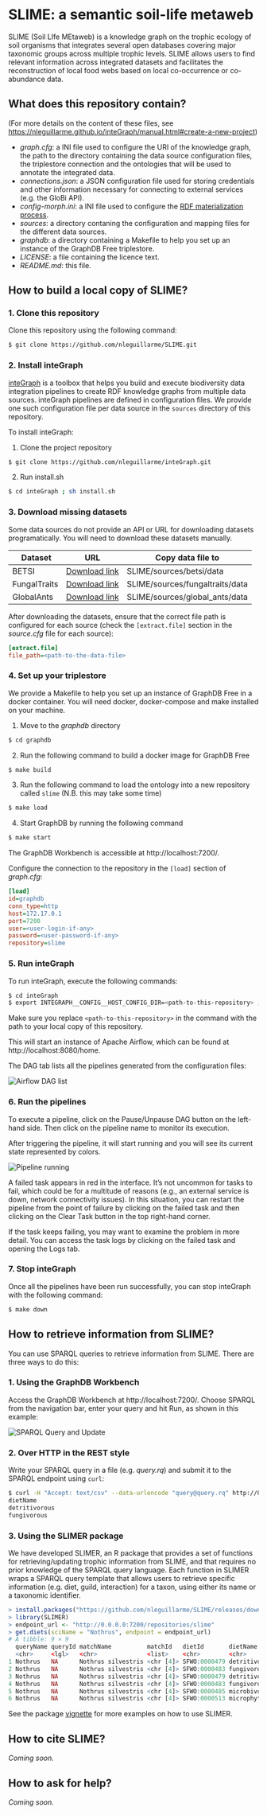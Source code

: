 # SLIME: a semantic soil-life metaweb

SLIME (Soil LIfe MEtaweb) is a knowledge graph on the trophic ecology of soil organisms that integrates several open databases covering major taxonomic groups across multiple trophic levels. SLIME allows users to find relevant information across integrated datasets and facilitates the reconstruction of local food webs based on local co-occurrence or co-abundance data.

## What does this repository contain?
(For more details on the content of these files, see https://nleguillarme.github.io/inteGraph/manual.html#create-a-new-project)
- *graph.cfg*: a INI file used to configure the URI of the knowledge graph, the path to the directory containing the data source configuration files, the triplestore connection and the ontologies that will be used to annotate the integrated data.
- *connections.json*: a JSON configuration file used for storing credentials and other information necessary for connecting to external services (e.g. the GloBi API).
- *config-morph.ini*: a INI file used to configure the [RDF materialization process](https://morph-kgc.readthedocs.io/en/latest/documentation/#configuration).
- *sources*: a directory contaning the configuration and mapping files for the different data sources.
- *graphdb*: a directory containing a Makefile to help you set up an instance of the GraphDB Free triplestore.
- *LICENSE*: a file containing the licence text.
- *README.md*: this file.

## How to build a local copy of SLIME?

### 1. Clone this repository

Clone this repository using the following command:
```bash
$ git clone https://github.com/nleguillarme/SLIME.git
```

### 2. Install inteGraph

[inteGraph](https://nleguillarme.github.io/inteGraph/) is a toolbox that helps you build and execute biodiversity data integration pipelines to create RDF knowledge graphs from multiple data sources. inteGraph pipelines are defined in configuration files. We provide one such configuration file per data source in the `sources` directory of this repository.

To install inteGraph:
1. Clone the project repository
```bash
$ git clone https://github.com/nleguillarme/inteGraph.git
```
2. Run install.sh
```bash
$ cd inteGraph ; sh install.sh
```

### 3. Download missing datasets

Some data sources do not provide an API or URL for downloading datasets programatically. You will need to download these datasets manually.

| Dataset | URL | Copy data file to |
| ------- | --- | ----------------- |
| BETSI        | [Download link](https://portail.betsi.cnrs.fr/request-traits) | SLIME/sources/betsi/data |
| FungalTraits | [Download link](https://docs.google.com/spreadsheets/d/1cxImJWMYVTr6uIQXcTLwK1YNNzQvKJJifzzNpKCM6O0/edit?usp=sharing) | SLIME/sources/fungaltraits/data |
| GlobalAnts   | [Download link](https://globalants.org/AntsDB/Entry) | SLIME/sources/global_ants/data |

After downloading the datasets, ensure that the correct file path is configured for each source (check the `[extract.file]` section in the *source.cfg* file for each source):
```ini
[extract.file]
file_path=<path-to-the-data-file>
```

### 4. Set up your triplestore

We provide a Makefile to help you set up an instance of GraphDB Free in a docker container. You will need docker, docker-compose and make installed on your machine.
1. Move to the *graphdb* directory
```bash
$ cd graphdb
```
2. Run the following command to build a docker image for GraphDB Free
```bash
$ make build
```
3. Run the following command to load the ontology into a new repository called `slime` (N.B. this may take some time)
```bash
$ make load
```
4. Start GraphDB by running the following command
```bash
$ make start
```

The GraphDB Workbench is accessible at http://localhost:7200/.

Configure the connection to the repository in the `[load]` section of *graph.cfg*:

```ini
[load]
id=graphdb
conn_type=http
host=172.17.0.1
port=7200
user=<user-login-if-any>
password=<user-password-if-any>
repository=slime
```

### 5. Run inteGraph

To run inteGraph, execute the following commands:

```bash
$ cd inteGraph
$ export INTEGRAPH__CONFIG__HOST_CONFIG_DIR=<path-to-this-repository> ; make up
```
Make sure you replace `<path-to-this-repository>` in the command with the path to your local copy of this repository.

This will start an instance of Apache Airflow, which can be found at http://localhost:8080/home.

The DAG tab lists all the pipelines generated from the configuration files:

![Airflow DAG list](https://github.com/nleguillarme/SLIME/blob/main/img/dags.png?raw=true)

### 6. Run the pipelines

To execute a pipeline, click on the Pause/Unpause DAG button on the left-hand side. Then click on the pipeline name to monitor its execution.

After triggering the pipeline, it will start running and you will see its current state represented by colors.

![Pipeline running](https://github.com/nleguillarme/SLIME/blob/main/img/running.png?raw=true)

A failed task appears in red in the interface. It’s not uncommon for tasks to fail, which could be for a multitude of reasons (e.g., an external service is down, network connectivity issues). In this situation, you can restart the pipeline from the point of failure by clicking on the failed task and then clicking on the Clear Task button in the top right-hand corner.

If the task keeps failing, you may want to examine the problem in more detail. You can access the task logs by clicking on the failed task and opening the Logs tab.

### 7. Stop inteGraph

Once all the pipelines have been run successfully, you can stop inteGraph with the following command: 
```bash
$ make down
```

## How to retrieve information from SLIME?

You can use SPARQL queries to retrieve information from SLIME. There are three ways to do this:

### 1. Using the GraphDB Workbench

Access the GraphDB Workbench at http://localhost:7200/. Choose SPARQL from the navigation bar, enter your query and hit Run, as shown in this example:

![SPARQL Query and Update](https://github.com/nleguillarme/SLIME/blob/main/img/sparql_workbench.png?raw=true)

### 2. Over HTTP in the REST style

Write your SPARQL query in a file (e.g. *query.rq*) and submit it to the SPARQL endpoint using `curl`:

```bash
$ curl -H "Accept: text/csv" --data-urlencode "query@query.rq" http://0.0.0.0:7200/repositories/slime
dietName
detritivorous
fungivorous
```

### 3. Using the SLIMER package

We have developed SLIMER, an R package that provides a set of functions for retrieving/updating trophic information from SLIME, and that requires no prior knowledge of the SPARQL query language.
Each function in SLIMER wraps a SPARQL query template that allows users to retrieve specific information (e.g. diet, guild, interaction) for a taxon, using either its name or a taxonomic identifier.

```r
> install.packages("https://github.com/nleguillarme/SLIME/releases/download/v1.0.0/SLIMER_1.0.0.tar.gz", repos = NULL, type="source")
> library(SLIMER)
> endpoint_url <- "http://0.0.0.0:7200/repositories/slime"
> get.diets(sciName = "Nothrus", endpoint = endpoint_url)
# A tibble: 9 × 9
  queryName queryId matchName          matchId   dietId       dietName          reference source                inferred
  <chr>     <lgl>   <chr>              <list>    <chr>        <chr>             <list>    <chr>                 <chr>   
1 Nothrus   NA      Nothrus silvestris <chr [4]> SFWO:0000479 detritivorous     <chr [2]> slime:betsi           false   
2 Nothrus   NA      Nothrus silvestris <chr [4]> SFWO:0000483 fungivorous       <chr [2]> slime:betsi           false   
3 Nothrus   NA      Nothrus silvestris <chr [4]> SFWO:0000479 detritivorous     <chr [1]> slime:betsi           true    
4 Nothrus   NA      Nothrus silvestris <chr [4]> SFWO:0000483 fungivorous       <chr [1]> slime:betsi           true    
5 Nothrus   NA      Nothrus silvestris <chr [4]> SFWO:0000485 microbivorous     <chr [1]> slime:betsi           true    
6 Nothrus   NA      Nothrus silvestris <chr [4]> SFWO:0000513 microphytophagous <chr [1]> slime:betsi           true
```

See the package [vignette](https://github.com/nleguillarme/SLIME/blob/main/SLIMER/vignettes/SLIMER.Rmd) for more examples on how to use SLIMER.

## How to cite SLIME?

*Coming soon.*

## How to ask for help?

*Coming soon.*
